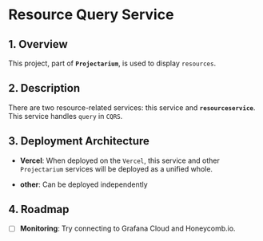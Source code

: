 # Resource Query Service

## 1. Overview

This project, part of **`Projectarium`**, is used to display `resources`.

## 2. Description

There are two resource-related services: this service and **`resourceservice`**. This service handles `query` in `CQRS`.

## 3. Deployment Architecture

- **Vercel**: When deployed on the `Vercel`, this service and other `Projectarium` services will be deployed as a unified whole.

- **other**: Can be deployed independently

## 4. Roadmap

- [ ] **Monitoring**: Try connecting to Grafana Cloud and Honeycomb.io.
